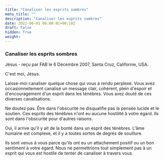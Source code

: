 ```yaml
---
title: "Canaliser les esprits sombres"
menu_title: ""
description: "Canaliser les esprits sombres"
date: 2022-06-01 06:00:01+00:182
draft: False
hidden: True
weight:
---
```

### Canaliser les esprits sombres

Jésus - reçu par FAB le 6 Décembre 2007, Santa Cruz, Californie, USA.

C'est moi, Jésus.

Laisse-moi canaliser quelque chose qui vous a rendu perplexe. Vous avez occasionnellement canalisé un message clair, cohérent, plein d'espoir et d'encouragement d'un esprit dans les ténèbres. Vous avez douté de ces diverses canalisations.

Ne doutez pas. Être dans l'obscurité ne disqualifie pas la pensée lucide et le soutien. Ces esprits des ténèbres n'ont eu aucune hostilité à votre égard. Ils sont dans l'obscurité pour d'autres raisons.

Oui, il arrive qu'il y ait de la bonté dans un esprit des ténèbres. L'âme humaine est complexe, et il y a toutes sortes de degrés de souillure.

Ils sont venus à vous parce qu'ils ont eu un attachement positif ou un bon sentiment à votre égard. Nous ne permettrions tout simplement pas à un esprit qui vous est hostile de tenter de canaliser à travers vous.
